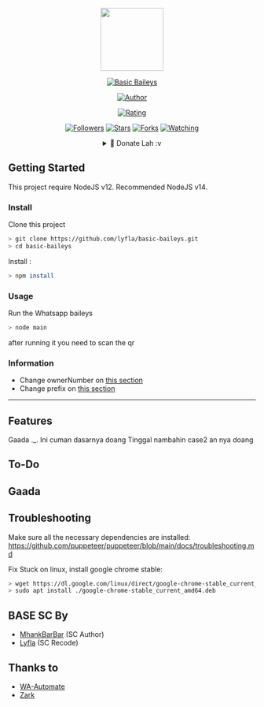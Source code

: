 <p align="center">
<img src="https://avatars.githubusercontent.com/u/69355492?s=460&u=2ff4e283216ffa39fa6970e7e4d9d538966df283&v=4" width="128" height="128"/>
</p>
<p align="center">
<a href="#"><img title="Basic Baileys" src="https://img.shields.io/badge/Whatsapp Bot-green?colorA=%23ff0000&colorB=%23017e40&style=for-the-badge"></a>
</p>
<p align="center">
<a href="https://github.com/ArugaZ"><img title="Author" src="https://img.shields.io/badge/AUTHOR-ARUGAZ-orange.svg?style=for-the-badge&logo=github"></a>
</p>
<p align="center">
<a href="https://www.codefactor.io/repository/github/lyfla/basic-baileys/overview"><img title="Rating" src="https://www.codefactor.io/repository/github/lyfla/basic-baileys/badge"></a>
</p>
<p align="center">
<a href="https://github.com/arugaz/followers"><img title="Followers" src="https://img.shields.io/github/followers/lyfla?color=blue&style=flat-square"></a>
<a href="https://github.com/lyfla/basic-baileys/stargazers"><img title="Stars" src="https://img.shields.io/github/stars/lyfla/basic-baileys?color=red&style=flat-square"></a>
<a href="https://github.com/lyfla/basic-baileys/network/members"><img title="Forks" src="https://img.shields.io/github/forks/lyfla/basic-baileys?color=red&style=flat-square"></a>
<a href="https://github.com/lyfla/basic-baileys/watchers"><img title="Watching" src="https://img.shields.io/github/watchers/lyfla/basic-baileys?label=Watchers&color=blue&style=flat-square"></a>
</p>
<div align="center">
<details>
 <summary>🥟 Donate Lah :v</summary>
 
 [Saweria](https://saweria.co/lyfla)
 [Pulsa/Gopay/Ovo](081358181668)
 
</details>

</div>

## Getting Started

This project require NodeJS v12.
Recommended NodeJS v14.

### Install
Clone this project

```bash
> git clone https://github.com/lyfla/basic-baileys.git
> cd basic-baileys
```

Install :

```bash
> npm install 
```

### Usage
Run the Whatsapp baileys

```bash
> node main
```

after running it you need to scan the qr

### Information
- Change ownerNumber on [this section](https://github.com/Lyfla/basic-baileys/blob/main/src/settings.json#L3)
- Change prefix on [this section](https://github.com/Lyfla/basic-baileys/blob/main/src/settings.json#L2)

---

## Features

Gaada ._.
Ini cuman dasarnya doang
Tinggal nambahin case2 an nya doang

## To-Do
Gaada
---

## Troubleshooting
Make sure all the necessary dependencies are installed: https://github.com/puppeteer/puppeteer/blob/main/docs/troubleshooting.md

Fix Stuck on linux, install google chrome stable: 
```bash
> wget https://dl.google.com/linux/direct/google-chrome-stable_current_amd64.deb
> sudo apt install ./google-chrome-stable_current_amd64.deb
```

## BASE SC By
- [MhankBarBar](https://github.com/MhankBarBar) (SC Author)
- [Lyfla](https://github.com/lyfla) (SC Recode)

## Thanks to
- [WA-Automate](https://github.com/open-wa/wa-automate-nodejs)
- [Zark](https://github.com/ZaRKFP)